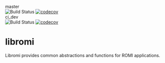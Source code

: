master  
![Build Status](https://github.com/romi/libromi/workflows/CI/badge.svg?branch=master)
[![codecov](https://codecov.io/gh/libromi/libr/branch/master/graph/badge.svg)](https://codecov.io/gh/romi/libromi)  
ci_dev  
![Build Status](https://github.com/romi/libromi/workflows/CI/badge.svg?branch=ci_dev)
[![codecov](https://codecov.io/gh/romi/libromi/branch/ci_dev/graph/badge.svg)](https://codecov.io/gh/romi/libromi)

# libromi

Libromi provides common abstractions and functions for ROMI applications.
